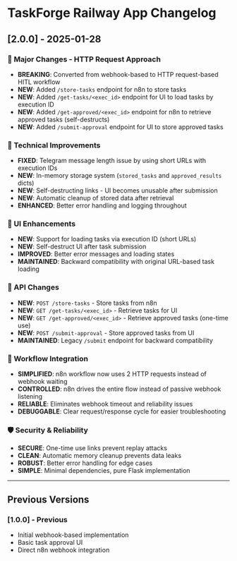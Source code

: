 # TaskForge Railway App Changelog

## [2.0.0] - 2025-01-28

### 🚀 Major Changes - HTTP Request Approach
- **BREAKING**: Converted from webhook-based to HTTP request-based HITL workflow
- **NEW**: Added `/store-tasks` endpoint for n8n to store tasks
- **NEW**: Added `/get-tasks/<exec_id>` endpoint for UI to load tasks by execution ID
- **NEW**: Added `/get-approved/<exec_id>` endpoint for n8n to retrieve approved tasks (self-destructs)
- **NEW**: Added `/submit-approval` endpoint for UI to store approved tasks

### 🔧 Technical Improvements
- **FIXED**: Telegram message length issue by using short URLs with execution IDs
- **NEW**: In-memory storage system (`stored_tasks` and `approved_results` dicts)
- **NEW**: Self-destructing links - UI becomes unusable after submission
- **NEW**: Automatic cleanup of stored data after retrieval
- **ENHANCED**: Better error handling and logging throughout

### 🎨 UI Enhancements
- **NEW**: Support for loading tasks via execution ID (short URLs)
- **NEW**: Self-destruct UI after task submission
- **IMPROVED**: Better error messages and loading states
- **MAINTAINED**: Backward compatibility with original URL-based task loading

### 📡 API Changes
- **NEW**: `POST /store-tasks` - Store tasks from n8n
- **NEW**: `GET /get-tasks/<exec_id>` - Retrieve tasks for UI
- **NEW**: `GET /get-approved/<exec_id>` - Retrieve approved tasks (one-time use)
- **NEW**: `POST /submit-approval` - Store approved tasks from UI
- **MAINTAINED**: Legacy `/submit` endpoint for backward compatibility

### 🔄 Workflow Integration
- **SIMPLIFIED**: n8n workflow now uses 2 HTTP requests instead of webhook waiting
- **CONTROLLED**: n8n drives the entire flow instead of passive webhook listening
- **RELIABLE**: Eliminates webhook timeout and reliability issues
- **DEBUGGABLE**: Clear request/response cycle for easier troubleshooting

### 🛡️ Security & Reliability
- **SECURE**: One-time use links prevent replay attacks
- **CLEAN**: Automatic memory cleanup prevents data leaks
- **ROBUST**: Better error handling for edge cases
- **SIMPLE**: Minimal dependencies, pure Flask implementation

---

## Previous Versions

### [1.0.0] - Previous
- Initial webhook-based implementation
- Basic task approval UI
- Direct n8n webhook integration 